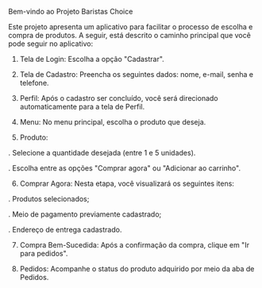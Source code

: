 Bem-vindo ao Projeto Baristas Choice

Este projeto apresenta um aplicativo para facilitar o processo de escolha e compra de produtos. A seguir, está descrito o caminho principal que você pode seguir no aplicativo:

1. Tela de Login:
Escolha a opção "Cadastrar".

2. Tela de Cadastro:
Preencha os seguintes dados: nome, e-mail, senha e telefone.

3. Perfil:
Após o cadastro ser concluído, você será direcionado automaticamente para a tela de Perfil.

4. Menu:
No menu principal, escolha o produto que deseja.

5. Produto:

. Selecione a quantidade desejada (entre 1 e 5 unidades).

. Escolha entre as opções "Comprar agora" ou "Adicionar ao carrinho".

6. Comprar Agora:
Nesta etapa, você visualizará os seguintes itens:

. Produtos selecionados;

. Meio de pagamento previamente cadastrado;

. Endereço de entrega cadastrado.

7. Compra Bem-Sucedida:
Após a confirmação da compra, clique em "Ir para pedidos".

8. Pedidos:
Acompanhe o status do produto adquirido por meio da aba de Pedidos.
